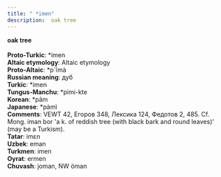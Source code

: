 ```yaml
---
title: " *imen"
description:  oak tree
---
```

<strong> oak tree</strong><br><br>
<strong>Proto-Turkic</strong>:  *imen<br>
<strong>Altaic etymology</strong>:  Altaic etymology<br>
<strong> Proto-Altaic</strong>:  *p`ĭ̀mà<br>
<strong>Russian meaning</strong>:  дуб<br>
<strong>Turkic</strong>:  *imen<br>
<strong>Tungus-Manchu</strong>:  *pimi-kte<br>
<strong>Korean</strong>:  *pām<br>
<strong>Japanese</strong>:  *pàmì<br>
<strong>Comments</strong>:  VEWT 42, Егоров 348, Лексика 124, Федотов 2, 485. Cf. Mong. iman bor 'a k. of reddish tree (with black bark and round leaves)' (may be a Turkism).<br>
<strong>Tatar</strong>:  imɛn<br>
<strong>Uzbek</strong>:  eman<br>
<strong>Turkmen</strong>:  imen<br>
<strong>Oyrat</strong>:  ermen<br>
<strong>Chuvash</strong>:  joman, NW öman<br>


